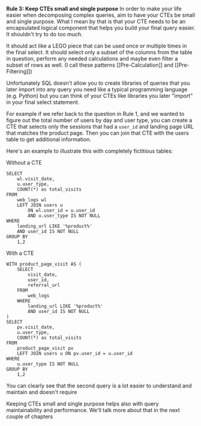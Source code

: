 **Rule 3: Keep CTEs small and single purpose**
In order to make your life easier when decomposing complex queries, aim to have your CTEs be small and single purpose. What I mean by that is that your CTE needs to be an encapsulated logical component that helps you build your final query easier. It shouldn't try to do too much.

It should act like a LEGO piece that can be used once or multiple times in the final select. It should select only a subset of the columns from the table in question, perform any needed calculations and maybe even filter a subset of rows as well. (I call these patterns [[Pre-Calculation]] and [[Pre-Filtering]])

Unfortunately SQL doesn't allow you to create libraries of queries that you later import into any query you need like a typical programming language (e.g. Python) but you can think of your CTEs like libraries you later "import" in your final select statement.

For example if we refer back to the question in Rule 1, and we wanted to figure out the total number of users by day and user type, you can create a CTE that selects only the sessions that had a `user_id` and landing page URL that matches the product page. Then you can join that CTE with the users table to get additional information.

Here's an example to illustrate this with completely fictitious tables:

Without a CTE
```
SELECT
	wl.visit_date,
	u.user_type,
	COUNT(*) as total_visits
FROM
	web_logs wl
	LEFT JOIN users u 
		ON wl.user_id = u.user_id
		AND u.user_type IS NOT NULL
WHERE
	landing_url LIKE '%product%'
	AND user_id IS NOT NULL
GROUP BY
	1,2
```

With a CTE
```
WITH product_page_visit AS (
	SELECT
		visit_date,
		user_id,
		referral_url
	FROM
		web_logs
	WHERE
		landing_url LIKE '%product%'
		AND user_id IS NOT NULL
)
SELECT
	pv.visit_date,
	u.user_type,
	COUNT(*) as total_visits
FROM
	product_page_visit pv
	LEFT JOIN users u ON pv.user_id = u.user_id
WHERE
	u.user_type IS NOT NULL
GROUP BY
	1,2
```

You can clearly see that the second query is a lot easier to understand and maintain and doesn't require 

Keeping CTEs small and single purpose helps also with query maintainability and performance. We'll talk more about that in the next couple of chapters
